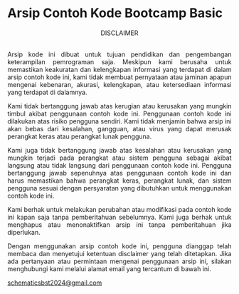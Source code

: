 # Arsip Contoh Kode Bootcamp Basic

<div style="text-align: center;">
DISCLAIMER <br><br>
</div>

<div style="text-align: justify;">

Arsip kode ini dibuat untuk tujuan pendidikan dan pengembangan keterampilan pemrograman saja. Meskipun kami berusaha untuk memastikan keakuratan dan kelengkapan informasi yang terdapat di dalam arsip contoh kode ini, kami tidak membuat pernyataan atau jaminan apapun mengenai kebenaran, akurasi, kelengkapan, atau ketersediaan informasi yang terdapat di dalamnya.

Kami tidak bertanggung jawab atas kerugian atau kerusakan yang mungkin timbul akibat penggunaan contoh kode ini. Penggunaan contoh kode ini dilakukan atas risiko pengguna sendiri. Kami tidak menjamin bahwa arsip ini akan bebas dari kesalahan, gangguan, atau virus yang dapat merusak perangkat keras atau perangkat lunak pengguna.

Kami juga tidak bertanggung jawab atas kesalahan atau kerusakan yang mungkin terjadi pada perangkat atau sistem pengguna sebagai akibat langsung atau tidak langsung dari penggunaan contoh kode ini. Pengguna bertanggung jawab sepenuhnya atas penggunaan contoh kode ini dan harus memastikan bahwa perangkat keras, perangkat lunak, dan sistem pengguna sesuai dengan persyaratan yang dibutuhkan untuk menggunakan contoh kode ini.

Kami berhak untuk melakukan perubahan atau modifikasi pada contoh kode ini kapan saja tanpa pemberitahuan sebelumnya. Kami juga berhak untuk menghapus atau menonaktifkan arsip ini tanpa pemberitahuan jika diperlukan.

Dengan menggunakan arsip contoh kode ini, pengguna dianggap telah membaca dan menyetujui ketentuan disclaimer yang telah ditetapkan. Jika ada pertanyaan atau permintaan mengenai penggunaan arsip ini, silakan menghubungi kami melalui alamat email yang tercantum di bawah ini.

schematicsbst2024@gmail.com
</div>